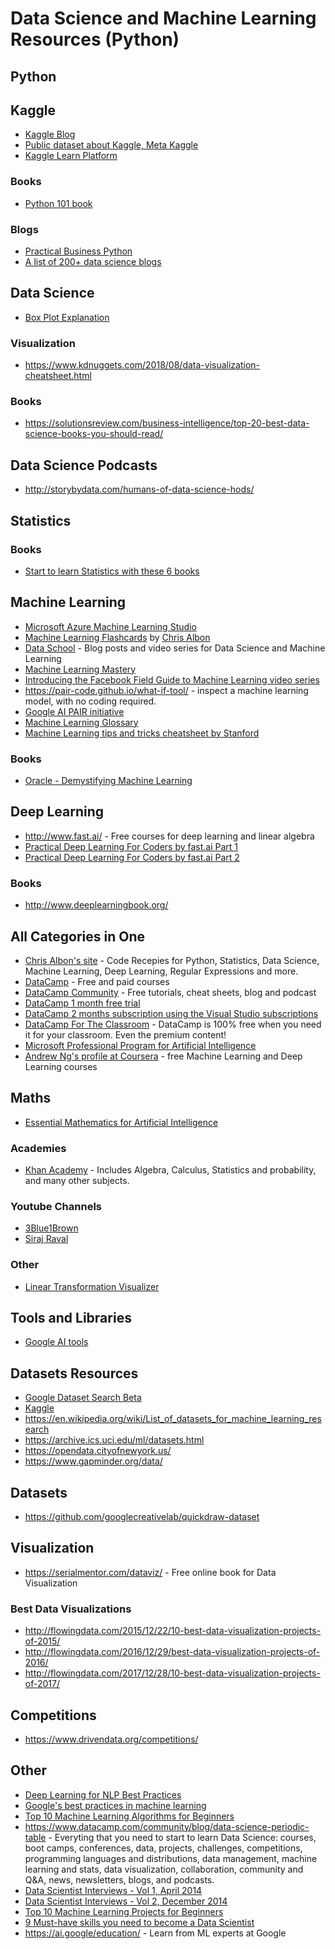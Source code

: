 # Data Science and Machine Learning Resources (Python)
## Python
## Kaggle
* [Kaggle Blog](http://blog.kaggle.com/)
* [Public dataset about Kaggle, Meta Kaggle](https://www.kaggle.com/kaggle/meta-kaggle/kernels)
* [Kaggle Learn Platform](https://www.kaggle.com/learn/overview)
### Books
* [Python 101 book](http://python101.pythonlibrary.org/)
### Blogs
* [Practical Business Python](http://pbpython.com/)
* [A list of 200+ data science blogs](https://www.cybrhome.com/topic/data-science-blogs)
## Data Science
* [Box Plot Explanation](http://www.physics.csbsju.edu/stats/box2.html)
### Visualization
* https://www.kdnuggets.com/2018/08/data-visualization-cheatsheet.html
### Books
* https://solutionsreview.com/business-intelligence/top-20-best-data-science-books-you-should-read/
## Data Science Podcasts
* http://storybydata.com/humans-of-data-science-hods/
## Statistics
### Books
* [Start to learn Statistics with these 6 books](https://hackernoon.com/aspiring-data-scientists-start-to-learn-statistics-with-these-6-books-a33bbb55b8e9)
## Machine Learning
* [Microsoft Azure Machine Learning Studio](https://studio.azureml.net/)
* [Machine Learning Flashcards](https://machinelearningflashcards.com/) by [Chris Albon](https://chrisalbon.com/about/chris_albon/)
* [Data School](http://www.dataschool.io/) - Blog posts and video series for Data Science and Machine Learning
* [Machine Learning Mastery](https://machinelearningmastery.com/)
* [Introducing the Facebook Field Guide to Machine Learning video series](https://research.fb.com/the-facebook-field-guide-to-machine-learning-video-series/)
* https://pair-code.github.io/what-if-tool/ - inspect a machine learning model, with no coding required. 
* [Google AI PAIR initiative](https://ai.google/research/teams/brain/pair)
* [Machine Learning Glossary](https://developers.google.com/machine-learning/glossary/)  
* [Machine Learning tips and tricks cheatsheet by Stanford](https://stanford.edu/~shervine/teaching/cs-229/cheatsheet-machine-learning-tips-and-tricks)
### Books
* [Oracle - Demystifying Machine Learning](http://www.oracle.com/us/products/applications/machine-learning-v3-4442540.pdf?source=%3Aso%3Abl%3Aor%3A%3ABDBlog%20%3Aow%3Alp%3Acpo%3A%3A)
## Deep Learning
* http://www.fast.ai/ - Free courses for deep learning and linear algebra
* [Practical Deep Learning For Coders by fast.ai Part 1](http://course.fast.ai/index.html)
* [Practical Deep Learning For Coders by fast.ai Part 2](http://course.fast.ai/part2.html)
### Books
* http://www.deeplearningbook.org/
## All Categories in One
* [Chris Albon's site](https://chrisalbon.com/) - Code Recepies for Python, Statistics, Data Science, Machine Learning, Deep Learning, Regular Expressions and more.
* [DataCamp](https://www.datacamp.com/home) - Free and paid courses
* [DataCamp Community](https://www.datacamp.com/community) - Free tutorials, cheat sheets, blog and podcast
* [DataCamp 1 month free trial](https://www.datacamp.com/promo/meetup)
* [DataCamp 2 months subscription using the Visual Studio subscriptions](https://docs.microsoft.com/en-us/visualstudio/subscriptions/vs-datacamp)
* [DataCamp For The Classroom](https://www.datacamp.com/groups/education) - DataCamp is 100% free when you need it for your classroom. Even the premium content!
* [Microsoft Professional Program for Artificial Intelligence](https://academy.microsoft.com/en-us/professional-program/tracks/artificial-intelligence/)
* [Andrew Ng's profile at Coursera](https://www.coursera.org/instructor/andrewng) - free Machine Learning and Deep Learning courses
## Maths
* [Essential Mathematics for Artificial Intelligence](https://cloudsociety.learning.microsoft.com/courses/course-v1:Microsoft+DAT256x+2018_T2/about)
### Academies
* [Khan Academy](https://khanacademy.org) - Includes Algebra, Calculus, Statistics and probability, and many other subjects.
### Youtube Channels
* [3Blue1Brown](https://www.youtube.com/channel/UCYO_jab_esuFRV4b17AJtAw/featured)
* [Siraj Raval](https://www.youtube.com/channel/UCWN3xxRkmTPmbKwht9FuE5A/playlists)
### Other
* [Linear Transformation Visualizer](https://shadanan.github.io/MatVis/)
## Tools and Libraries
* [Google AI tools](https://ai.google/tools/)
## Datasets Resources
* [Google Dataset Search Beta](https://toolbox.google.com/datasetsearch)
* [Kaggle](https://www.kaggle.com/datasets)
* https://en.wikipedia.org/wiki/List_of_datasets_for_machine_learning_research
* https://archive.ics.uci.edu/ml/datasets.html
* https://opendata.cityofnewyork.us/
* https://www.gapminder.org/data/
## Datasets
* https://github.com/googlecreativelab/quickdraw-dataset
## Visualization
* https://serialmentor.com/dataviz/ - Free online book for Data Visualization
### Best Data Visualizations
* http://flowingdata.com/2015/12/22/10-best-data-visualization-projects-of-2015/
* http://flowingdata.com/2016/12/29/best-data-visualization-projects-of-2016/
* http://flowingdata.com/2017/12/28/10-best-data-visualization-projects-of-2017/
## Competitions
* https://www.drivendata.org/competitions/
## Other
* [Deep Learning for NLP Best Practices](http://ruder.io/deep-learning-nlp-best-practices/)
* [Google's best practices in machine learning](https://developers.google.com/machine-learning/rules-of-ml/)
* [Top 10 Machine Learning Algorithms for Beginners](https://www.dataquest.io/blog/top-10-machine-learning-algorithms-for-beginners/)
* https://www.datacamp.com/community/blog/data-science-periodic-table - Everyting that you need to start to learn Data Science: courses, boot camps, conferences, data, projects, challenges, competitions, programming languages and distributions, data management, machine learning and stats, data visualization, collaboration, community and Q&A, news, newsletters, blogs, and podcasts.
* [Data Scientist Interviews - Vol 1, April 2014](https://www.datascienceweekly.org/articles/data-scientist-interviews-vol-1-april-2014)
* [Data Scientist Interviews - Vol 2, December 2014](https://www.datascienceweekly.org/articles/data-scientist-interviews-volume-2-december-2014)
* [Top 10 Machine Learning Projects for Beginners](https://www.dezyre.com/article/top-10-machine-learning-projects-for-beginners/397)
* [9 Must-have skills you need to become a Data Scientist](https://www.kdnuggets.com/2018/05/simplilearn-9-must-have-skills-data-scientist.html)
* https://ai.google/education/ - Learn from ML experts at Google
